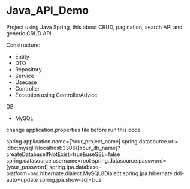 # Java_API_Demo
Project using Java Spring, this about CRUD, pagination, search API and generic CRUD API

Constructure:
- Entity
- DTO
- Repository
- Service
- Usecase
- Controller
- Exception using ControllerAdvice

DB:
- MySQL 

change application.properties file before run this code

  spring.application.name=[Your_project_name]
  spring.datasource.url= jdbc:mysql://localhost:3306/[Your_db_name]?createDatabaseIfNotExist=true&useSSL=false
  spring.datasource.username=root
  spring.datasource.password=[your_password]
  spring.jpa.database-platform=org.hibernate.dialect.MySQL8Dialect
  spring.jpa.hibernate.ddl-auto=update
  spring.jpa.show-sql=true
